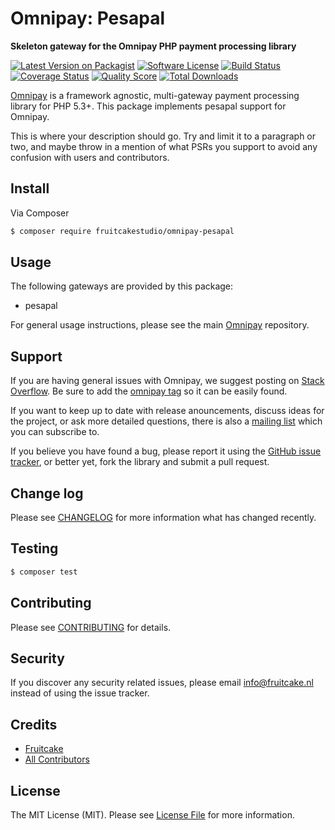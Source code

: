 # Omnipay: Pesapal

**Skeleton gateway for the Omnipay PHP payment processing library**

[![Latest Version on Packagist](https://img.shields.io/packagist/v/fruitcakestudio/omnipay-pesapal.svg?style=flat-square)](https://packagist.org/packages/fruitcakestudio/omnipay-pesapal)
[![Software License](https://img.shields.io/badge/license-MIT-brightgreen.svg?style=flat-square)](LICENSE.md)
[![Build Status](https://img.shields.io/travis/fruitcakestudio/omnipay-pesapal/master.svg?style=flat-square)](https://travis-ci.org/fruitcakestudio/omnipay-pesapal)
[![Coverage Status](https://img.shields.io/scrutinizer/coverage/g/fruitcakestudio/omnipay-pesapal.svg?style=flat-square)](https://scrutinizer-ci.com/g/fruitcakestudio/omnipay-pesapal/code-structure)
[![Quality Score](https://img.shields.io/scrutinizer/g/fruitcakestudio/omnipay-pesapal.svg?style=flat-square)](https://scrutinizer-ci.com/g/fruitcakestudio/omnipay-pesapal)
[![Total Downloads](https://img.shields.io/packagist/dt/fruitcakestudio/omnipay-pesapal.svg?style=flat-square)](https://packagist.org/packages/fruitcakestudio/omnipay-pesapal)


[Omnipay](https://github.com/thephpleague/omnipay) is a framework agnostic, multi-gateway payment
processing library for PHP 5.3+. This package implements pesapal support for Omnipay.

This is where your description should go. Try and limit it to a paragraph or two, and maybe throw in a mention of what
PSRs you support to avoid any confusion with users and contributors.

## Install

Via Composer

``` bash
$ composer require fruitcakestudio/omnipay-pesapal
```

## Usage

The following gateways are provided by this package:

 * pesapal

For general usage instructions, please see the main [Omnipay](https://github.com/thephpleague/omnipay) repository.

## Support

If you are having general issues with Omnipay, we suggest posting on
[Stack Overflow](http://stackoverflow.com/). Be sure to add the
[omnipay tag](http://stackoverflow.com/questions/tagged/omnipay) so it can be easily found.

If you want to keep up to date with release anouncements, discuss ideas for the project,
or ask more detailed questions, there is also a [mailing list](https://groups.google.com/forum/#!forum/omnipay) which
you can subscribe to.

If you believe you have found a bug, please report it using the [GitHub issue tracker](https://github.com/fruitcakestudio/omnipay-pesapal/issues),
or better yet, fork the library and submit a pull request.

## Change log

Please see [CHANGELOG](CHANGELOG.md) for more information what has changed recently.

## Testing

``` bash
$ composer test
```

## Contributing

Please see [CONTRIBUTING](CONTRIBUTING.md) for details.

## Security

If you discover any security related issues, please email info@fruitcake.nl instead of using the issue tracker.

## Credits

- [Fruitcake](https://github.com/fruitcakestudio)
- [All Contributors](../../contributors)

## License

The MIT License (MIT). Please see [License File](LICENSE.md) for more information.
